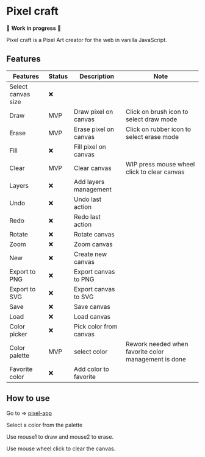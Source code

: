 # Pixel craft

:construction: **Work in progress** :construction:

Pixel craft is a Pixel Art creator for the web in vanilla JavaScript.

## Features

| Features | Status | Description | Note |
| ----------- | ----------- | ----------- | ----------- |
| Select canvas size | :x: | | |
| Draw | MVP | Draw pixel on canvas | Click on brush icon to select draw mode |
| Erase | MVP | Erase pixel on canvas | Click on rubber icon to select erase mode |
| Fill | :x: | Fill pixel on canvas ||
| Clear | MVP | Clear canvas | WIP press mouse wheel click to clear canvas |
| Layers| :x: | Add layers management ||
| Undo | :x: | Undo last action ||
| Redo | :x: | Redo last action ||
| Rotate | :x: | Rotate canvas ||
| Zoom | :x: | Zoom canvas ||
| New | :x: | Create new canvas ||
| Export to PNG | :x: | Export canvas to PNG ||
| Export to SVG | :x: | Export canvas to SVG ||
| Save | :x: | Save canvas ||
| Load | :x: | Load canvas ||
| Color picker | :x: | Pick color from canvas ||
| Color palette | MVP | select color | Rework needed when favorite color management is done |
| Favorite color | :x: | Add color to favorite ||

## How to use

Go to => [pixel-app](https://wmissary.github.io/pixel-art-app/)

Select a color from the palette

Use mouse1 to draw and mouse2 to erase.

Use mouse wheel click to clear the canvas.
